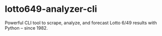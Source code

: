 # lotto649-analyzer-cli
Powerful CLI tool to scrape, analyze, and forecast Lotto 6/49 results with Python – since 1982.
